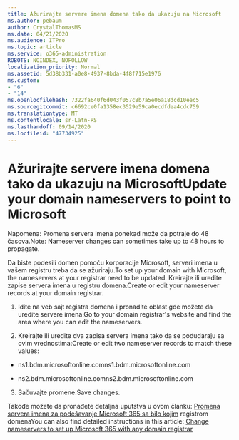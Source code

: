 ```yaml
---
title: Ažurirajte servere imena domena tako da ukazuju na Microsoft
ms.author: pebaum
author: CrystalThomasMS
ms.date: 04/21/2020
ms.audience: ITPro
ms.topic: article
ms.service: o365-administration
ROBOTS: NOINDEX, NOFOLLOW
localization_priority: Normal
ms.assetid: 5d38b331-a0e8-4937-8bda-4f8f715e1976
ms.custom:
- "6"
- "14"
ms.openlocfilehash: 7322fa640f6d043f057c8b7a5e06a18dcd10eec5
ms.sourcegitcommit: c6692ce0fa1358ec3529e59ca0ecdfdea4cdc759
ms.translationtype: MT
ms.contentlocale: sr-Latn-RS
ms.lasthandoff: 09/14/2020
ms.locfileid: "47734925"
---
```

# <a name="update-your-domain-nameservers-to-point-to-microsoft"></a><span data-ttu-id="77aee-102">Ažurirajte servere imena domena tako da ukazuju na Microsoft</span><span class="sxs-lookup"><span data-stu-id="77aee-102">Update your domain nameservers to point to Microsoft</span></span>

<span data-ttu-id="77aee-103">Napomena: Promena servera imena ponekad može da potraje do 48 časova.</span><span class="sxs-lookup"><span data-stu-id="77aee-103">Note: Nameserver changes can sometimes take up to 48 hours to propagate.</span></span>
  
<span data-ttu-id="77aee-104">Da biste podesili domen pomoću korporacije Microsoft, serveri imena u vašem registru treba da se ažuriraju.</span><span class="sxs-lookup"><span data-stu-id="77aee-104">To set up your domain with Microsoft, the nameservers at your registrar need to be updated.</span></span> <span data-ttu-id="77aee-105">Kreirajte ili uredite zapise servera imena u registru domena.</span><span class="sxs-lookup"><span data-stu-id="77aee-105">Create or edit your nameserver records at your domain registrar.</span></span>
  
1. <span data-ttu-id="77aee-106">Idite na veb sajt registra domena i pronađite oblast gde možete da uredite servere imena.</span><span class="sxs-lookup"><span data-stu-id="77aee-106">Go to your domain registrar's website and find the area where you can edit the nameservers.</span></span>

2. <span data-ttu-id="77aee-107">Kreirajte ili uredite dva zapisa servera imena tako da se podudaraju sa ovim vrednostima:</span><span class="sxs-lookup"><span data-stu-id="77aee-107">Create or edit two nameserver records to match these values:</span></span>

  - <span data-ttu-id="77aee-108">ns1.bdm.microsoftonline.com</span><span class="sxs-lookup"><span data-stu-id="77aee-108">ns1.bdm.microsoftonline.com</span></span>

  - <span data-ttu-id="77aee-109">ns2.bdm.microsoftonline.com</span><span class="sxs-lookup"><span data-stu-id="77aee-109">ns2.bdm.microsoftonline.com</span></span>

3. <span data-ttu-id="77aee-110">Sačuvajte promene.</span><span class="sxs-lookup"><span data-stu-id="77aee-110">Save changes.</span></span>

<span data-ttu-id="77aee-111">Takođe možete da pronađete detaljna uputstva u ovom članku: [Promena servera imena za podešavanje Microsoft 365 sa bilo kojim](https://docs.microsoft.com/microsoft-365/admin/get-help-with-domains/change-nameservers-at-any-domain-registrar) registrom domena</span><span class="sxs-lookup"><span data-stu-id="77aee-111">You can also find detailed instructions in this article: [Change nameservers to set up Microsoft 365 with any domain registrar](https://docs.microsoft.com/microsoft-365/admin/get-help-with-domains/change-nameservers-at-any-domain-registrar)</span></span>
  